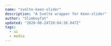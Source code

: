 ```yaml
---
name: "svelte-keen-slider"
description: "A Svelte wrapper for Keen-slider"
author: "Slimboyfat"
updated: "2020-08-24T20:04:38.047Z"
tags: 
  - ui
  - media
---
```

